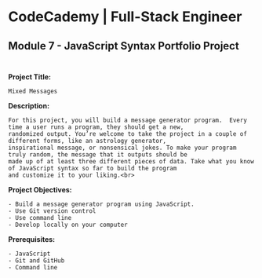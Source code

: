 # CodeCademy | Full-Stack Engineer

## Module 7 - JavaScript Syntax Portfolio Project<br><br>

**Project Title:**<br>

    Mixed Messages

**Description:**<br>

    For this project, you will build a message generator program.  Every time a user runs a program, they should get a new,
    randomized output. You’re welcome to take the project in a couple of different forms, like an astrology generator,
    inspirational message, or nonsensical jokes. To make your program truly random, the message that it outputs should be
    made up of at least three different pieces of data. Take what you know of JavaScript syntax so far to build the program
    and customize it to your liking.<br>

**Project Objectives:**

    - Build a message generator program using JavaScript.
    - Use Git version control
    - Use command line
    - Develop locally on your computer

**Prerequisites:**

    - JavaScript
    - Git and GitHub
    - Command line

